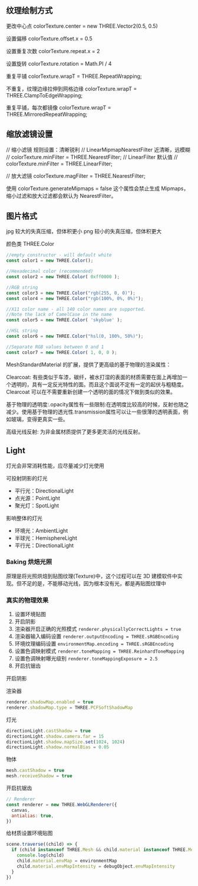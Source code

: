 ## 纹理绘制方式

更改中心点
colorTexture.center = new THREE.Vector2(0.5, 0.5)

设置偏移
colorTexture.offset.x = 0.5

设置重复次数
colorTexture.repeat.x = 2

设置旋转
colorTexture.rotation = Math.PI / 4

重复平铺
colorTexture.wrapT = THREE.RepeatWrapping;

不重复，纹理边缘拉伸到网格边缘
colorTexture.wrapT = THREE.ClampToEdgeWrapping;

重复平铺，每次都镜像
colorTexture.wrapT = THREE.MirroredRepeatWrapping;

## 缩放滤镜设置

// 缩小滤镜 规则设置：清晰锐利
// LinearMipmapNearestFilter 近清晰，远模糊
// colorTexture.minFilter = THREE.NearestFilter;
// LinearFilter 默认值
// colorTexture.minFilter = THREE.LinearFilter;

// 放大滤镜
colorTexture.magFilter = THREE.NearestFilter;

使用 colorTexture.generateMipmaps = false 这个属性会禁止生成 Mipmaps，缩小过滤和放大过滤都会默认为 NearestFilter。


## 图片格式

jpg 较大的失真压缩，但体积更小
png 较小的失真压缩，但体积更大


颜色类 THREE.Color

```js
//empty constructor - will default white
const color1 = new THREE.Color();

//Hexadecimal color (recommended)
const color2 = new THREE.Color( 0xff0000 );

//RGB string
const color3 = new THREE.Color("rgb(255, 0, 0)");
const color4 = new THREE.Color("rgb(100%, 0%, 0%)");

//X11 color name - all 140 color names are supported.
//Note the lack of CamelCase in the name
const color5 = new THREE.Color( 'skyblue' );

//HSL string
const color6 = new THREE.Color("hsl(0, 100%, 50%)");

//Separate RGB values between 0 and 1
const color7 = new THREE.Color( 1, 0, 0 );
```


MeshStandardMaterial 的扩展，提供了更高级的基于物理的渲染属性：


Clearcoat: 有些类似于车漆，碳纤，被水打湿的表面的材质需要在面上再增加一个透明的，具有一定反光特性的面。而且这个面说不定有一定的起伏与粗糙度。Clearcoat 可以在不需要重新创建一个透明的面的情况下做到类似的效果。


基于物理的透明度:.opacity属性有一些限制:在透明度比较高的时候，反射也随之减少。使用基于物理的透光性.transmission属性可以让一些很薄的透明表面，例如玻璃，变得更真实一些。


高级光线反射: 为非金属材质提供了更多更灵活的光线反射。


## Light

灯光会非常消耗性能，应尽量减少灯光使用

可投射阴影的灯光

- 平行光：DirectionalLight
- 点光源：PointLight
- 聚光灯：SpotLight

影响整体的灯光

- 环境光：AmbientLight
- 半球光：HemisphereLight
- 平行光：DirectionalLight

### Baking 烘焙光照
原理是将光照烘焙到贴图纹理(Texture)中，这个过程可以在 3D 建模软件中实现。但不足的是，不能移动光线，因为根本没有光，都是再贴图纹理中


### 真实的物理效果

1. 设置环境贴图
2. 开启阴影
3. 渲染器开启正确的光照模式 `renderer.physicallyCorrectLights = true`
4. 渲染器输入编码设置 `renderer.outputEncoding = THREE.sRGBEncoding`
5. 环境纹理编码设置 `environmentMap.encoding = THREE.sRGBEncoding`
6. 设置色调映射模式 `renderer.toneMapping = THREE.ReinhardToneMapping`
7. 设置色调映射曝光级别 `renderer.toneMappingExposure = 2.5`
8. 开启抗锯齿 


开启阴影

渲染器

```js
renderer.shadowMap.enabled = true
renderer.shadowMap.type = THREE.PCFSoftShadowMap
```

灯光

```js
directionLight.castShadow = true
directionLight.shadow.camera.far = 15
directionLight.shadow.mapSize.set(1024, 1024)
directionLight.shadow.normalBias = 0.05
```

物体

```js
mesh.castShadow = true
mesh.receiveShadow = true
```


开启抗锯齿 

```js
// Renderer
const renderer = new THREE.WebGLRenderer({
  canvas,
  antialias: true,
})
```

给材质设置环境贴图

```js
scene.traverse((child) => {
  if (child instanceof THREE.Mesh && child.material instanceof THREE.MeshStandardMaterial) {
    console.log(child)
    child.material.envMap = environmentMap
    child.material.envMapIntensity = debugObject.envMapIntensity
  }
})
```




